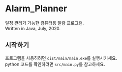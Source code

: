 # Alarm_Planner
일정 관리가 가능한 컴퓨터용 알람 프로그램.  
Written in Java, July, 2020.

## 시작하기
프로그램을 사용하려면 `dist/main/main.exe`를 실행시키세요.  
python 코드를 확인하려면 `src/main.py`를 참고하세요.
